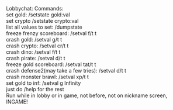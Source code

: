 Lobbychat:
Commands:<br>
set gold: /setstate gold:val<br>
set crypto /setstate crypto:val<br>
list all values to set: /dumpstate<br>
freeze frenzy scoreboard: /setval f/t t<br>
crash gold: /setval g/t t<br>
crash crypto: /setval cr/t t<br>
crash dino: /setval f/t t<br>
crash pirate: /setval d/t t<br>
freeze gold scoreboard: /setval tat/t t<br>
crash defense2(may take a few tries): /setval d/t t<br>
crash monster brawl: /setval xp/t t<br>
set gold to inf: /setval g Infinity<br>
just do /help for the rest<br>
Run while in lobby or in game, not before, not on nickname screen, INGAME!
